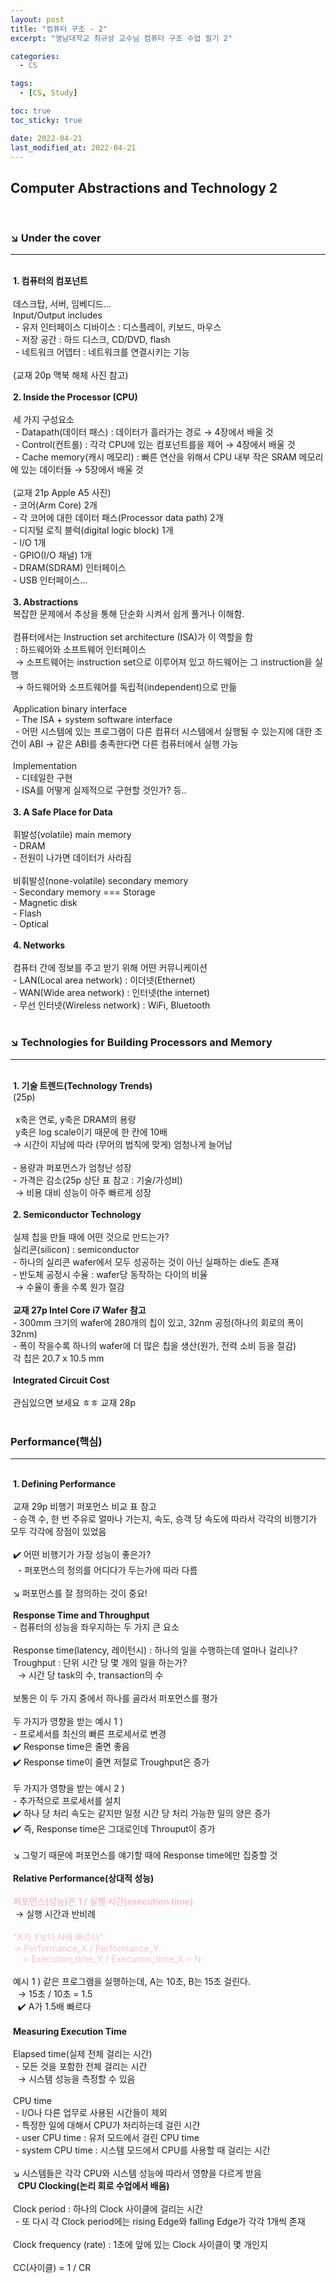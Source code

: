 ```yaml
---
layout: post
title: "컴퓨터 구조 - 2"
excerpt: "영남대학교 최규상 교수님 컴퓨터 구조 수업 필기 2"

categories:
  - CS

tags:
  - [CS, Study]

toc: true
toc_sticky: true

date: 2022-04-21
last_modified_at: 2022-04-21
---
```


## Computer Abstractions and Technology 2

&nbsp;

### **↘︎ Under the cover**

---

&nbsp;  
&nbsp;**1. 컴퓨터의 컴포넌트**  
&nbsp;  
&nbsp;데스크탑, 서버, 임베디드...  
&nbsp;Input/Output includes  
&nbsp;&nbsp;- 유저 인터페이스 디바이스 : 디스플레이, 키보드, 마우스  
&nbsp;&nbsp;- 저장 공간 : 하드 디스크, CD/DVD, flash  
&nbsp;&nbsp;- 네트워크 어뎁터 : 네트워크를 연결시키는 기능  
&nbsp;  
&nbsp;(교재 20p 맥북 해체 사진 참고)  
&nbsp;  
&nbsp;**2. Inside the Processor (CPU)**  
&nbsp;  
&nbsp;세 가지 구성요소  
&nbsp;&nbsp;- Datapath(데이터 패스) : 데이터가 흘러가는 경로 → 4장에서 배울 것  
&nbsp;&nbsp;- Control(컨트롤) : 각각 CPU에 있는 컴포넌트를을 제어 → 4장에서 배울 것  
&nbsp;&nbsp;- Cache memory(캐시 메모리) : 빠른 연산을 위해서 CPU 내부 작은 SRAM 메모리에 있는 데이터들 → 5장에서 배울 것  
&nbsp;  
&nbsp;(교재 21p Apple A5 사진)  
&nbsp;- 코어(Arm Core) 2개  
&nbsp;- 각 코어에 대한 데이터 패스(Processor data path) 2개  
&nbsp;- 디지털 로직 블럭(digital logic block) 1개  
&nbsp;- I/O 1개  
&nbsp;- GPIO(I/O 채널) 1개  
&nbsp;- DRAM(SDRAM) 인터페이스  
&nbsp;- USB 인터페이스...  
&nbsp;  
&nbsp;**3. Abstractions**  
&nbsp;복잡한 문제에서 추상을 통해 단순화 시켜서 쉽게 풀거나 이해함.  
&nbsp;  
&nbsp;컴퓨터에서는 Instruction set architecture (ISA)가 이 역할을 함  
&nbsp;&nbsp;: 하드웨어와 소프트웨어 인터페이스  
&nbsp;&nbsp;→ 소프트웨어는 instruction set으로 이루어져 있고 하드웨어는 그 instruction을 실행  
&nbsp;&nbsp;→ 하드웨어와 소프트웨어를 독립적(independent)으로 만듦  
&nbsp;  
&nbsp;Application binary interface  
&nbsp;&nbsp;- The ISA + system software interface  
&nbsp;&nbsp;- 어떤 시스템에 있는 프로그램이 다른 컴퓨터 시스템에서 실행될 수 있는지에 대한 조건이 ABI → 같은 ABI를 충족한다면 다른 컴퓨터에서 실행 가능  
&nbsp;  
&nbsp;Implementation  
&nbsp;&nbsp;- 디테일한 구현  
&nbsp;&nbsp;- ISA를 어떻게 실제적으로 구현할 것인가? 등..  
&nbsp;  
&nbsp;**3. A Safe Place for Data**  
&nbsp;  
&nbsp;휘발성(volatile) main memory  
&nbsp;- DRAM  
&nbsp;- 전원이 나가면 데이터가 사라짐  
&nbsp;  
&nbsp;비휘발성(none-volatile) secondary memory  
&nbsp;- Secondary memory === Storage  
&nbsp;- Magnetic disk  
&nbsp;- Flash  
&nbsp;- Optical  
&nbsp;  
&nbsp;**4. Networks**  
&nbsp;  
&nbsp;컴퓨터 간에 정보를 주고 받기 위해 어떤 커뮤니케이션  
&nbsp;- LAN(Local area network) : 이더넷(Ethernet)  
&nbsp;- WAN(Wide area network) : 인터넷(the internet)  
&nbsp;- 무선 인터넷(Wireless network) : WiFi, Bluetooth  
&nbsp;

### **↘︎ Technologies for Building Processors and Memory**

---

&nbsp;  
&nbsp;**1. 기술 트렌드(Technology Trends)**  
&nbsp;(25p)  
&nbsp;  
&nbsp; x축은 연로, y축은 DRAM의 용량  
&nbsp; y축은 log scale이기 때문에 한 칸에 10배  
&nbsp;→ 시간이 지남에 따라 (무어의 법칙에 맞게) 엄청나게 늘어남  
&nbsp;  
&nbsp;- 용량과 퍼포먼스가 엄청난 성장  
&nbsp;- 가격은 감소(25p 상단 표 참고 : 기술/가성비)  
&nbsp;&nbsp;→ 비용 대비 성능이 아주 빠르게 성장  
&nbsp;  
&nbsp;**2. Semiconductor Technology**  
&nbsp;  
&nbsp;실제 칩을 만들 때에 어떤 것으로 만드는가?  
&nbsp;실리콘(silicon) : semiconductor  
&nbsp;- 하나의 실리콘 wafer에서 모두 성공하는 것이 아닌 실패하는 die도 존재  
&nbsp;- 반도체 공정시 수율 : wafer당 동작하는 다이의 비율  
&nbsp;&nbsp;→ 수율이 좋을 수록 원가 절감  
&nbsp;  
&nbsp;**교재 27p Intel Core i7 Wafer 참고**  
&nbsp;- 300mm 크기의 wafer에 280개의 칩이 있고, 32nm 공정(하나의 회로의 폭이 32nm)  
&nbsp;- 폭이 작을수록 하나의 wafer에 더 많은 칩을 생산(원가, 전력 소비 등을 절감)  
&nbsp;각 칩은 20.7 x 10.5 mm  
&nbsp;  
&nbsp;**Integrated Circuit Cost**  
&nbsp;  
&nbsp;관심있으면 보세요 ㅎㅎ 교재 28p  
&nbsp;

### **Performance(핵심)**

---

&nbsp;  
&nbsp;**1. Defining Performance**  
&nbsp;  
&nbsp;교재 29p 비행기 퍼포먼스 비교 표 참고  
&nbsp;- 승객 수, 한 번 주유로 얼마나 가는지, 속도, 승객 당 속도에 따라서 각각의 비행기가 모두 각각에 장점이 있었음  
&nbsp;  
&nbsp;✔️ 어떤 비행기가 가장 성능이 좋은가?  
&nbsp;&nbsp; - 퍼포먼스의 정의를 어디다가 두는가에 따라 다름  
&nbsp;  
&nbsp;↘︎ 퍼포먼스를 잘 정의하는 것이 중요!  
&nbsp;  
&nbsp;**Response Time and Throughput**  
&nbsp;- 컴퓨터의 성능을 좌우지하는 두 가지 큰 요소  
&nbsp;  
&nbsp;Response time(latency, 레이턴시) : 하나의 일을 수행하는데 얼마나 걸리나?  
&nbsp;Troughput : 단위 시간 당 몇 개의 일을 하는가?  
&nbsp;&nbsp; → 시간 당 task의 수, transaction의 수  
&nbsp;  
&nbsp;보통은 이 두 가지 중에서 하나를 골라서 퍼포먼스를 평가  
&nbsp;  
&nbsp;두 가지가 영향을 받는 예시 1 )  
&nbsp;- 프로세서를 최신의 빠른 프로세서로 변경  
&nbsp;✔️ Response time은 줄면 좋음  
&nbsp;✔️ Response time이 줄면 저절로 Troughput은 증가  
&nbsp;  
&nbsp;두 가지가 영향을 받는 예시 2 )  
&nbsp;- 추가적으로 프로세서를 설치  
&nbsp;✔️ 하나 당 처리 속도는 같지만 일정 시간 당 처리 가능한 일의 양은 증가  
&nbsp;✔️ 즉, Response time은 그대로인데 Throuput이 증가  
&nbsp;  
&nbsp;↘︎ 그렇기 때문에 퍼포먼스를 얘기할 때에 Response time에만 집중할 것  
&nbsp;  
&nbsp;**Relative Performance(상대적 성능)**  
&nbsp;  
&nbsp;<span style='color: pink'>**퍼포먼스(성능)은 1 / 실행 시간(execution time)**</span>  
&nbsp; → 실행 시간과 반비례  
&nbsp;  
&nbsp;<span style='color: pink'>"X가 Y보다 N배 빠르다"  
&nbsp;→ Performance_X / Performance_Y  
&nbsp;&nbsp;&nbsp;&nbsp; = Execution_time_Y / Execution_time_X = N</span>  
&nbsp;  
&nbsp;예시 1 ) 같은 프로그램을 실행하는데, A는 10초, B는 15초 걸린다.  
&nbsp;&nbsp; → 15초 / 10초 = 1.5  
&nbsp;&nbsp; ✔️ A가 1.5배 빠르다  
&nbsp;  
&nbsp;**Measuring Execution Time**  
&nbsp;  
&nbsp;Elapsed time(실제 전체 걸리는 시간)  
&nbsp; - 모든 것을 포함한 전체 걸리는 시간  
&nbsp;&nbsp; → 시스템 성능을 측정할 수 있음  
&nbsp;  
&nbsp;CPU time  
&nbsp; - I/O나 다른 업무로 사용된 시간들이 제외  
&nbsp; - 특정한 일에 대해서 CPU가 처리하는데 걸린 시간  
&nbsp; - user CPU time : 유저 모드에서 걸린 CPU time  
&nbsp; - system CPU time : 시스템 모드에서 CPU를 사용할 때 걸리는 시간  
&nbsp;  
&nbsp;↘︎ 시스템들은 각각 CPU와 시스템 성능에 따라서 영향을 다르게 받음  
&nbsp;
&nbsp;**CPU Clocking(논리 회로 수업에서 배움)**  
&nbsp;  
&nbsp;Clock period : 하나의 Clock 사이클에 걸리는 시간  
&nbsp; - 또 다시 각 Clock period에는 rising Edge와 falling Edge가 각각 1개씩 존재  
&nbsp;  
&nbsp;Clock frequency (rate) : 1초에 앞에 있는 Clock 사이클이 몇 개인지  
&nbsp;  
&nbsp;CC(사이클) = 1 / CR
